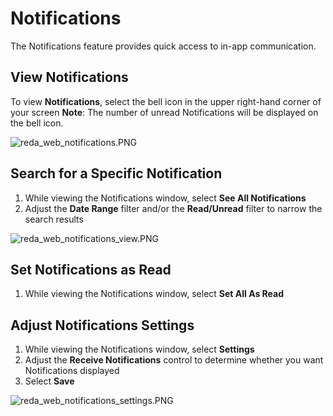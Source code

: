 # Notifications

The Notifications feature provides quick access to in-app communication.

## View Notifications
To view **Notifications**, select the bell icon in the upper right-hand corner of your screen
**Note**: The number of unread Notifications will be displayed on the bell icon.

![reda_web_notifications.PNG](../../images/reda_web_notifications.PNG)

## Search for a Specific Notification
1. While viewing the Notifications window, select **See All Notifications**
2. Adjust the **Date Range** filter and/or the **Read/Unread** filter to narrow the search results

![reda_web_notifications_view.PNG](../../images/reda_web_notifications_view.PNG)

## Set Notifications as Read
1. While viewing the Notifications window, select **Set All As Read**

## Adjust Notifications Settings
1. While viewing the Notifications window, select **Settings**
2. Adjust the **Receive Notifications** control to determine whether you want Notifications displayed
3. Select **Save**

![reda_web_notifications_settings.PNG](../../images/reda_web_notifications_settings.PNG)
